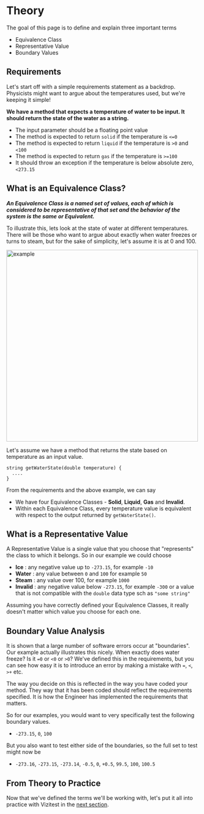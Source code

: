 # Theory

The goal of this page is to define and explain three important terms

- Equivalence Class
- Representative Value
- Boundary Values

## Requirements
Let's start off with a simple requirements statement as a backdrop. Physicists might want to argue about the temperatures used, but we're keeping it simple!

**We have a method that expects a temperature of water to be input. It should return the state of the water as a string.**

- The input parameter should be a floating point value
- The method is expected to return ```solid``` if the temperature is ```<=0```
- The method is expected to return ```liquid``` if the temperature is ```>0``` and ```<100```
- The method is expected to return ```gas``` if the temperature is ```>=100```
- It should throw an exception if the temperature is below absolute zero, ```<273.15```

## What is an Equivalence Class?

***An Equivalence Class is a named set of values, each of which is considered to be representative of that set and the behavior of the system is the same or Equivalent.***

To illustrate this, lets look at the state of water at different temperatures. There will be those who want to argue about exactly when water freezes or turns to steam, but for the sake of simplicity, let's assume it is at 0 and 100.


<img src="ec-definition.png" alt="example" width="500px"/>

Let's assume we have a method that returns the state based on temperature as an input value.

```
string getWaterState(double temperature) {
  ....
}
```

From the requirements and the above example, we can say

- We have four Equivalence Classes - **Solid**, **Liquid**, **Gas** and **Invalid**. 
- Within each Equivalence Class, every temperature value is equivalent with respect to the output returned by ```getWaterState()```.


## What is a Representative Value
A Representative Value is a single value that you choose that "represents" the class to which it belongs. So in our example we could choose

- **Ice** : any negative value  up to ```-273.15```, for example ```-10```
- **Water** :  any value between ```0``` and ```100``` for example ```50``` 
- **Steam** : any value over 100, for example ```1000```
- **Invalid** : any negative value below ```-273.15```, for example ```-300``` or a value that is not compatible with the ```double``` data type sch as ```"some string"```

Assuming you have correctly defined your Equivalence Classes, it really doesn't matter which value you choose for each one.

## Boundary Value Analysis
It is shown that a large number of software errors occur at "boundaries". Our example actually illustrates this nicely. When exactly does water freeze? Is it ```=0``` or ```<0``` or ```>0```? We've defined this in the requirements, but you can see how easy it is to introduce an error by making a mistake with  ```=```,  ```<```, ```>+``` etc.

The way you decide on this is reflected in the way you have coded your method. They way that it has been coded should reflect the requirements specified. It is how the Engineer has implemented the requirements that matters. 

So for our examples, you would want to very specifically test the following boundary values.

- ```-273.15```, ```0```, ```100```

But you also want to test either side of the boundaries, so the full set to test might now be

- ```-273.16```, ```-273.15```, ```-273.14```, ```-0.5```, ```0```, ```+0.5```, ```99.5```, ```100```, ```100.5```

## From Theory to Practice
Now that we've defined the terms we'll be working with, let's put it all into practice with Vizitest in the [next section](practice-ecs.md).

